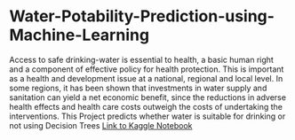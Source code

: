 # Water-Potability-Prediction-using-Machine-Learning
Access to safe drinking-water is essential to health, a basic human right and a component of effective policy for health protection. This is important as a health and development issue at a national, regional and local level. In some regions, it has been shown that investments in water supply and sanitation can yield a net economic benefit, since the reductions in adverse health effects and health care costs outweigh the costs of undertaking the interventions.
This Project predicts whether water is suitable for drinking or not using Decision Trees
[Link to Kaggle Notebook](https://www.kaggle.com/rachit47/water-potability-prediction-using-decision-trees)
